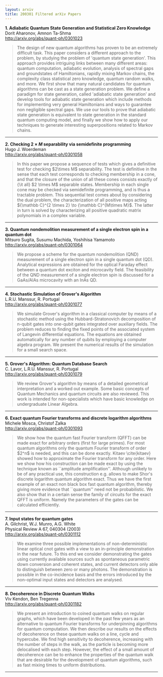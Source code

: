 ```yaml
---
layout: arxiv
title: 200301 Filtered arXiv Papers
---
```


**1.    Adiabatic Quantum State Generation and Statistical Zero Knowledge**  
Dorit Aharonov, Amnon Ta-Shma  
http://arxiv.org/abs/quant-ph/0301023  
<blockquote>
<p>
The design of new quantum algorithms has proven to be an extremely difficult task. This paper considers a different approach to the problem, by studying the problem of 'quantum state generation'. This approach provides intriguing links between many different areas: quantum computation, adiabatic evolution, analysis of spectral gaps and groundstates of Hamiltonians, rapidly mixing Markov chains, the complexity class statistical zero knowledge, quantum random walks, and more. We first show that many natural candidates for quantum algorithms can be cast as a state generation problem. We define a paradigm for state generation, called 'adiabatic state generation' and develop tools for adiabatic state generation which include methods for implementing very general Hamiltonians and ways to guarantee non negligible spectral gaps. We use our tools to prove that adiabatic state generation is equivalent to state generation in the standard quantum computing model, and finally we show how to apply our techniques to generate interesting superpositions related to Markov chains.
</p>
</blockquote>

------

**2.    Checking $2 \times M$ separability via semidefinite programming**  
Hugo J. Woerdeman  
http://arxiv.org/abs/quant-ph/0301058  
<blockquote>
<p>
In this paper we propose a sequence of tests which gives a definitive test for checking $2\times M$ separability. The test is definitive in the sense that each test corresponds to checking membership in a cone, and that the closure of the union of all these cones consists exactly of {\it all} $2 \times M$ separable states. Membership in each single cone may be checked via semidefinite programming, and is thus a tractable problem. This sequential test comes about by considering the dual problem, the characterization of all positive maps acting ${\mathbb C}^{2 \times 2} \to {\mathbb C}^{M\times M}$. The latter in turn is solved by characterizing all positive quadratic matrix polynomials in a complex variable.
</p>
</blockquote>

------

**3.    Quantum nondemolition measurement of a single electron spin in a quantum dot**  
Mitsuro Sugita, Susumu Machida, Yoshihisa Yamamoto  
http://arxiv.org/abs/quant-ph/0301064  
<blockquote>
<p>
We propose a scheme for the quantum nondemolition (QND) measurement of a single electron spin in a single quantum dot (QD). Analytical expressions are obtained for the optical Faraday effect between a quantum dot exciton and microcavity field. The feasibility of the QND measurement of a single electron spin is discussed for a GaAs/AlAs microcavity with an InAs QD.
</p>
</blockquote>

------

**4.    Stochastic Simulation of Grover's Algorithm**  
L.R.U. Manssur, R. Portugal  
http://arxiv.org/abs/quant-ph/0301077  
<blockquote>
<p>
We simulate Grover's algorithm in a classical computer by means of a stochastic method using the Hubbard-Stratonovich decomposition of n-qubit gates into one-qubit gates integrated over auxiliary fields. The problem reduces to finding the fixed points of the associated system of Langevin differential equations. The equations are obtained automatically for any number of qubits by employing a computer algebra program. We present the numerical results of the simulation for a small search space.
</p>
</blockquote>

------

**5.    Grover's Algorithm: Quantum Database Search**  
C. Lavor, L.R.U. Manssur, R. Portugal  
http://arxiv.org/abs/quant-ph/0301079  
<blockquote>
<p>
We review Grover's algorithm by means of a detailed geometrical interpretation and a worked out example. Some basic concepts of Quantum Mechanics and quantum circuits are also reviewed. This work is intended for non-specialists which have basic knowledge on undergraduate Linear Algebra.
</p>
</blockquote>

------

**6.    Exact quantum Fourier transforms and discrete logarithm algorithms**  
Michele Mosca, Christof Zalka  
http://arxiv.org/abs/quant-ph/0301093  
<blockquote>
<p>
We show how the quantum fast Fourier transform (QFFT) can be made exact for arbitrary orders (first for large primes). For most quantum algorithms only the quantum Fourier transform of order $2^n$ is needed, and this can be done exactly. Kitaev \cite{kitaev} showed how to approximate the Fourier transform for any order. Here we show how his construction can be made exact by using the technique known as ``amplitude amplification''. Although unlikely to be of any practical use, this construction e.g. allows to make Shor's discrete logarithm quantum algorithm exact. Thus we have the first example of an exact non black box fast quantum algorithm, thereby giving more evidence that ``quantum'' need not be probabilistic. We also show that in a certain sense the family of circuits for the exact QFFT is uniform. Namely the parameters of the gates can be calculated efficiently.
</p>
</blockquote>

------

**7.    Input states for quantum gates**  
A. Gilchrist, W.J. Munro, A.G. White  
Physical Review A 67, 040304 (2003)  
http://arxiv.org/abs/quant-ph/0301112  
<blockquote>
<p>
We examine three possible implementations of non-deterministic linear optical cnot gates with a view to an in-principle demonstration in the near future. To this end we consider demonstrating the gates using currently available sources such as spontaneous parametric down conversion and coherent states, and current detectors only able to distinguish between zero or many photons. The demonstration is possible in the co-incidence basis and the errors introduced by the non-optimal input states and detectors are analysed.
</p>
</blockquote>

------

**8.    Decoherence in Discrete Quantum Walks**  
Viv Kendon, Ben Tregenna  
http://arxiv.org/abs/quant-ph/0301182  
<blockquote>
<p>
We present an introduction to coined quantum walks on regular graphs, which have been developed in the past few years as an alternative to quantum Fourier transforms for underpinning algorithms for quantum computation. We then describe our results on the effects of decoherence on these quantum walks on a line, cycle and hypercube. We find high sensitivity to decoherence, increasing with the number of steps in the walk, as the particle is becoming more delocalised with each step. However, the effect of a small amount of decoherence can be to enhance the properties of the quantum walk that are desirable for the development of quantum algorithms, such as fast mixing times to uniform distributions.
</p>
</blockquote>

------

